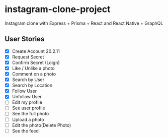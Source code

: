 # instagram-clone-project

Instagram clone with Express + Prisma + React and React Native + GraphQL

## User Stories

- [x] Create Account 20.2.11
- [x] Request Secret
- [x] Confirm Secret (Loign)
- [x] Like / Unlike a photo
- [x] Comment on a photo
- [x] Search by User
- [x] Search by Location
- [x] Follow User
- [x] Unfollow User
- [ ] Edit my profile
- [ ] See user profile
- [ ] See the full photo
- [ ] Upload a photo
- [ ] Edit the photo(Delete Photo)
- [ ] See the feed
